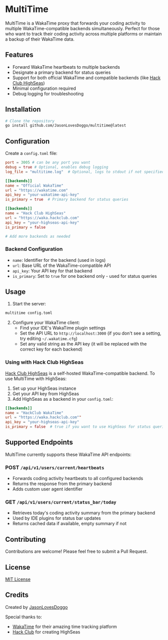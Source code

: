 # MultiTime

MultiTime is a WakaTime proxy that forwards your coding activity to multiple WakaTime-compatible backends simultaneously. Perfect for those who want to track their coding activity across multiple platforms or maintain a backup of their WakaTime data.

## Features

- Forward WakaTime heartbeats to multiple backends
- Designate a primary backend for status queries
- Support for both official WakaTime and compatible backends (like [Hack Club HighSeas](https://highseas.hackclub.com/))
- Minimal configuration required
- Debug logging for troubleshooting

## Installation

```bash
# Clone the repository
go install github.com/JasonLovesDoggo/multitime@latest
```

## Configuration

Create a `config.toml` file:

```toml
port = 3005 # can be any port you want
debug = true # Optional, enables debug logging
log_file = "multitime.log"  # Optional, logs to stdout if not specified

[[backends]]
name = "Official WakaTime"
url = "https://wakatime.com"
api_key = "your-wakatime-api-key"
is_primary = true  # Primary backend for status queries

[[backends]]
name = "Hack Club HighSeas"
url = "https://waka.hackclub.com"
api_key = "your-highseas-api-key"
is_primary = false

# Add more backends as needed
```

### Backend Configuration

- `name`: Identifier for the backend (used in logs)
- `url`: Base URL of the WakaTime-compatible API
- `api_key`: Your API key for that backend
- `is_primary`: Set to `true` for one backend only - used for status queries

## Usage

1. Start the server:
```bash
multitime config.toml
```

2. Configure your WakaTime client:
   - Find your IDE's WakaTime plugin settings
   - Set the API URL to `http://localhost:3000` (if you don't see a setting, try editing `~/.wakatime.cfg`)
   - Set any valid string as the API key (it will be replaced with the correct key for each backend)

### Using with Hack Club HighSeas

[Hack Club HighSeas](https://github.com/hackclub/highseas) is a self-hosted WakaTime-compatible backend. To use MultiTime with HighSeas:

1. Set up your HighSeas instance
2. Get your API key from HighSeas
3. Add HighSeas as a backend in your `config.toml`:
```toml
[[backends]]
name = "HackClub WakaTime"
url = "https://waka.hackclub.com""
api_key = "your-highseas-api-key"
is_primary = false  # true if you want to use HighSeas for status queries
```

## Supported Endpoints

MultiTime currently supports these WakaTime API endpoints:

### POST `/api/v1/users/current/heartbeats`
- Forwards coding activity heartbeats to all configured backends
- Returns the response from the primary backend
- Adds custom user agent identifier

### GET `/api/v1/users/current/status_bar/today`
- Retrieves today's coding activity summary from the primary backend
- Used by IDE plugins for status bar updates
- Returns cached data if available, empty summary if not

## Contributing

Contributions are welcome! Please feel free to submit a Pull Request.

## License

[MIT License](LICENSE)

## Credits

Created by [JasonLovesDoggo](https://github.com/JasonLovesDoggo)

Special thanks to:
- [WakaTime](https://wakatime.com) for their amazing time tracking platform
- [Hack Club](https://hackclub.com) for creating HighSeas
